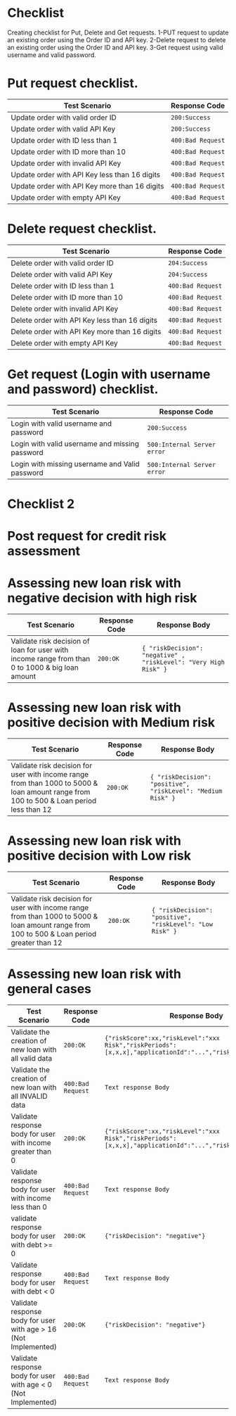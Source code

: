 # Checklist
Creating checklist for Put, Delete and Get requests.
1-PUT request to update an existing order using the Order ID and API key.
2-Delete request to delete an existing order using the Order ID and API key.
3-Get request using valid username and valid password.

# Put request checklist.
| Test Scenario                                 | Response Code     | 
|-----------------------------------------------|-------------------|
| Update order with valid order ID              | `200:Success`     |
| Update order with valid API Key               | `200:Success`     |
| Update order with ID less than 1              | `400:Bad Request` |
| Update order with ID more than 10             | `400:Bad Request` |
| Update order with invalid API Key             | `400:Bad Request` |
| Update order with API Key less than 16 digits | `400:Bad Request` |
| Update order with API Key more than 16 digits | `400:Bad Request` |
| Update order with empty API Key               | `400:Bad Request` |

# Delete request checklist.
| Test Scenario                                 | Response Code     | 
|-----------------------------------------------|-------------------|
| Delete order with valid order ID              | `204:Success`     |
| Delete order with valid API Key               | `204:Success`     |
| Delete order with ID less than 1              | `400:Bad Request` |
| Delete order with ID more than 10             | `400:Bad Request` |
| Delete order with invalid API Key             | `400:Bad Request` |
| Delete order with API Key less than 16 digits | `400:Bad Request` |
| Delete order with API Key more than 16 digits | `400:Bad Request` |
| Delete order with empty API Key               | `400:Bad Request` |

# Get request (Login with username and password) checklist.
| Test Scenario                                  | Response Code               | 
|------------------------------------------------|-----------------------------|
| Login with valid username and password         | `200:Success`               |
| Login with valid username and missing password | `500:Internal Server error` |
| Login with missing username and Valid password | `500:Internal Server error` |

# Checklist 2

# Post request for credit risk assessment

# Assessing new loan risk with negative decision with high risk
| Test Scenario                                                                                   | Response Code     | Response Body                                                    |
|-------------------------------------------------------------------------------------------------|-------------------|------------------------------------------------------------------|
| Validate risk decision of loan for user with income range from than 0 to 1000 & big loan amount | `200:OK`          | `{ "riskDecision": "negative" , "riskLevel": "Very High Risk" }` |
# Assessing new loan risk with positive decision with Medium risk
| Test Scenario                                                                                                                           | Response Code  | Response Body                                                |
|-----------------------------------------------------------------------------------------------------------------------------------------|----------------|--------------------------------------------------------------|
| Validate risk decision for user with income range from than 1000 to 5000 & loan amount range from 100 to 500 & Loan period less than 12 | `200:OK`       | `{ "riskDecision": "positive", "riskLevel": "Medium Risk" }` |
# Assessing new loan risk with positive decision with Low risk
| Test Scenario                                                                                                                              | Response Code  | Response Body                                                |
|--------------------------------------------------------------------------------------------------------------------------------------------|----------------|--------------------------------------------------------------|
| Validate risk decision for user with income range from than 1000 to 5000 & loan amount range from 100 to 500 & Loan period greater than 12 | `200:OK`       | `{ "riskDecision": "positive", "riskLevel": "Low Risk" }` |
# Assessing new loan risk with general cases
| Test Scenario                                                    | Response Code     | Response Body                                                                                              |
|------------------------------------------------------------------|-------------------|------------------------------------------------------------------------------------------------------------|
| Validate the creation of new loan with all valid data            | `200:OK`          | `{"riskScore":xx,"riskLevel":"xxx Risk","riskPeriods":[x,x,x],"applicationId":"...","riskDecision":"xxx"}` |
| Validate the creation of new loan with all INVALID data          | `400:Bad Request` | `Text response Body`                                                                                       |
| Validate response body for user with income greater than 0       | `200:OK`          | `{"riskScore":xx,"riskLevel":"xxx Risk","riskPeriods":[x,x,x],"applicationId":"...","riskDecision":"xxx"}` |
| Validate response body for user with income less than 0          | `400:Bad Request` | `Text response Body`                                                                                       |
| validate response body  for user with debt >= 0                  | `200:OK`          | `{"riskDecision": "negative"}`                                                                             |
| Validate response body for user with debt < 0                    | `400:Bad Request` | `Text response Body`                                                                                       |
| Validate response body for user with age > 16 (Not Implemented)  | `200:OK`          | `{"riskDecision": "negative"}`                                                                             |
| Validate response body for user with age < 0  (Not Implemented)  | `400:Bad Request` | `Text response Body`                                                                                       |
